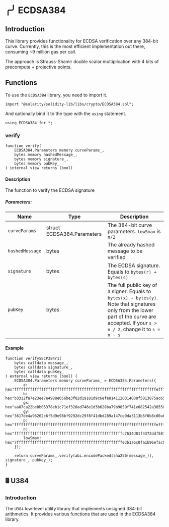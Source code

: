 # ╭╯ ECDSA384

## Introduction

This library provides functionality for ECDSA verification over any 384-bit curve. Currently, this is the most efficient implementation out there, consuming ~9 million gas per call.

The approach is Strauss-Shamir double scalar multiplication with 4 bits of precompute + projective points.

## Functions 

To use the `ECDSA384` library, you need to import it.

```solidity
import "@solarity/solidity-lib/libs/crypto/ECDSA384.sol";
```

And optionally bind it to the type with the `using` statement.

```solidity
using ECDSA384 for *;
```

### verify

```solidity
function verify(
    ECDSA384.Parameters memory curveParams_,
    bytes memory hashedMessage_,
    bytes memory signature_,
    bytes memory pubKey_
) internal view returns (bool)
```

#### Description

The function to verify the ECDSA signature

##### Parameters:

<table>
  <thead>
    <tr>
      <th>Name</th>
      <th>Type</th>
      <th>Description</th>
    </tr>
  </thead>
  <tbody>
    <tr>
      <td><code>curveParams</code></td>
      <td>struct ECDSA384.Parameters</td>
      <td>The 384-bit curve parameters. <code>lowSmax</code> is <code>n/2</code></td>
    </tr>
    <tr>
      <td><code>hashedMessage</code></td>	  
      <td>bytes</td>
      <td>The already hashed message to be verified</td>
    </tr>
    <tr>
      <td><code>signature</code></td>  
      <td>bytes</td>
      <td>The ECDSA signature. Equals to <code>bytes(r) + bytes(s)</code></td>
    </tr>
    <tr>
      <td><code>pubKey</code></td>  
      <td>bytes</td>
      <td>The full public key of a signer. Equals to <code>bytes(x) + bytes(y)</code>. Note that signatures only from the lower part of the curve are accepted. If your <code>s > n / 2</code>, change it to <code>s = n - s</code></td>
    </tr>   
  </tbody>
</table>

#### Example

```solidity
function verifySECP384r1(
    bytes calldata message_,
    bytes calldata signature_,
    bytes calldata pubKey_
) external view returns (bool) {
	ECDSA384.Parameters memory curveParams_ = ECDSA384.Parameters({
        a: hex"fffffffffffffffffffffffffffffffffffffffffffffffffffffffffffffffeffffffff0000000000000000fffffffc",
        b: hex"b3312fa7e23ee7e4988e056be3f82d19181d9c6efe8141120314088f5013875ac656398d8a2ed19d2a85c8edd3ec2aef",
        gx: hex"aa87ca22be8b05378eb1c71ef320ad746e1d3b628ba79b9859f741e082542a385502f25dbf55296c3a545e3872760ab7",
        gy: hex"3617de4a96262c6f5d9e98bf9292dc29f8f41dbd289a147ce9da3113b5f0b8c00a60b1ce1d7e819d7a431d7c90ea0e5f",
        p: hex"fffffffffffffffffffffffffffffffffffffffffffffffffffffffffffffffeffffffff0000000000000000ffffffff",
        n: hex"ffffffffffffffffffffffffffffffffffffffffffffffffc7634d81f4372ddf581a0db248b0a77aecec196accc52973",
        lowSmax: hex"7fffffffffffffffffffffffffffffffffffffffffffffffe3b1a6c0fa1b96efac0d06d9245853bd76760cb5666294b9"
    });

    return curveParams_.verify(abi.encodePacked(sha256(message_)), signature_, pubKey_);
}
```

## 🖩 U384

### Introduction

The `U384` low-level utility library that implements unsigned 384-bit arithmetics. It provides various functions that are used in the ECDSA384 library.
